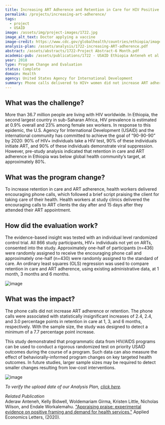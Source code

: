 ```yaml
---
title: Increasing ART Adherence and Retention in Care for HIV Positive Women in Ethiopia
permalink: /projects/increasing-art-adherence/
tags:
  - project
  - USAID
image: /assets/img/project-images/1722.jpg  
image_alt_text: Doctor applying a vaccine
image-credit: https://www.cdc.gov/globalhealth/countries/ethiopia/images/ethiopia_bloodwork.jpg
analysis-plan: /assets/analysis/1722-increasing-ART-adherence.pdf
abstract: /assets/abstracts/1722-Project Abstract-6 Month.pdf
academic-pub: /assets/publications/1722 - USAID Ethiopia Anteneh et al AEL 2020.pdf
year: 2018 
type: Program Change and Evaluation
status: Complete
domain: Health
agency: United States Agency for International Development
summary: Phone calls delivered to HIV+ women did not increase ART adherence.
---
```

## What was the challenge?

More than 36.7 million people are living with HIV worldwide. In Ethiopia, the second largest country in sub-Saharan Africa, HIV prevalence is estimated at 0.9% overall and 23% among female sex workers. In response to this epidemic, the U.S. Agency for International Development (USAID) and the international community has committed to achieve the goal of “90-90-90” by 2020: 90% of HIV+ individuals take a HIV test, 90% of these individuals initiate ART, and 90% of these individuals demonstrate viral suppression. However, pre-study analysis indicated that retention in care and ART adherence in Ethiopia was below global health community’s target, at approximately 80%.

## What was the program change?

To increase retention in care and ART adherence, health workers delivered encouraging phone calls, which followed a brief script praising the client for taking care of their health. Health workers at study clinics delivered the encouraging calls to ART clients the day after and 15 days after they attended their ART appointment.

## How did the evaluation work?

The evidence-based insight was tested with an individual level randomized control trial. All 866 study participants, HIV+ individuals not yet on ARTs, consented into the study. Approximately one-half of participants (n=436) were randomly assigned to receive the encouraging phone call and approximately one-half (n=430) were randomly assigned to the standard of care. An ordinary least squares (OLS) regression was used to compare retention in care and ART adherence, using existing administrative data, at 1 month, 3 months and 6 months. 

![image]({{site.baseurl}}/assets/img/project-images/1722-graph-1.png)

## What was the impact?

The phone calls did not increase ART adherence or retention. The phone calls were associated with statistically insignificant increases of 2.4, 2.4, and 3.0  percentage points in retention in care at 1, 3, and 6 months, respectively. With the sample size, the study was designed to detect a minimum of a 7.7 percentage point increase. 

This study demonstrated that programmatic data from HIV/AIDS programs can be used to conduct a rigorous randomized test on priority USAID outcomes during the course of a program. Such data can also measure the effect of behaviorally-informed program changes on key targeted health outcomes. In future studies, larger sample sizes may be required to detect smaller changes resulting from low-cost interventions. 

![image]({{site.baseurl}}/assets/img/project-images/1722-graph-2.png)

<i>To verify the upload date of our Analysis Plan, <a href="https://github.com/gsa-oes/office-of-evaluation-sciences/commits/master/assets/analysis/1722-increasing-ART-adherence.pdf">click here</a>.</i>

<i> Related Publication</i>
<br>
Aderaw Anteneh, Kelly Bidwell, Woldemariam Girma, Kristen Little, Nicholas Wilson, and Endale Workalemahu. <a href="{{site.baseurl}}/assets/publications/1722 - USAID Ethiopia Anteneh et al AEL 2020.pdf">"Appraising praise: experimental evidence on positive framing and demand for health services."</a> Applied Economics Letters, (2020).
